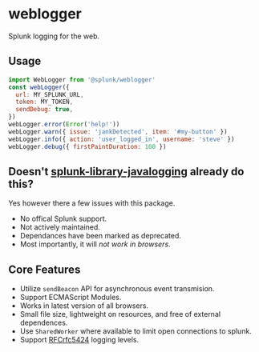 # weblogger

Splunk logging for the web.

## Usage

```js
import WebLogger from '@splunk/weblogger'
const webLogger({
  url: MY_SPLUNK_URL,
  token: MY_TOKEN,
  sendDebug: true,
})
webLogger.error(Error('help!'))
webLogger.warn({ issue: 'jankDetected', item: '#my-button' })
webLogger.info({ action: 'user_logged_in', username: 'steve' })
webLogger.debug({ firstPaintDuration: 100 })
```

## Doesn't [splunk-library-javalogging](https://github.com/splunk/splunk-library-javalogging) already do this?

Yes however there a few issues with this package.
* No offical Splunk support.
* Not actively maintained.
* Dependances have been marked as deprecated.
* Most importantly, it will *not work in browsers*.

## Core Features

* Utilize `sendBeacon` API for asynchronous event transmision.
* Support ECMAScript Modules.
* Works in latest version of all browsers.
* Small file size, lightweight on resources, and free of external dependences.
* Use `SharedWorker` where available to limit open connections to splunk.
* Support [RFCrfc5424](https://tools.ietf.org/html/rfc5424) logging levels.
